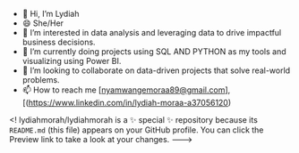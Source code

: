 
- 👋 Hi, I’m Lydiah
- 😄 She/Her
- 👀 I’m interested in data analysis and leveraging data to drive impactful business decisions.
- 🌱 I’m currently doing projects using SQL AND PYTHON as my tools and visualizing using Power BI.
- 💞️ I’m looking to collaborate on data-driven projects that solve real-world problems.
- 📫 How to reach me [nyamwangemoraa89@gmail.com],[(https://www.linkedin.com/in/lydiah-moraa-a37056120)


<!
lydiahmorah/lydiahmorah is a ✨ special ✨ repository because its `README.md` (this file) appears on your GitHub profile.
You can click the Preview link to take a look at your changes.
--->

